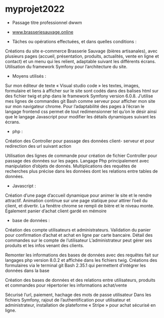 # myprojet2022
- Passage titre professionnel dwwm

- www.brasseriesauvage.online

- Tâches ou opérations effectuées, et dans quelles conditions :

Créations du site e-commerce Brasserie Sauvage (bières artisanales), avec plusieurs pages (accueil,
présentation, produits, actualités, vente en ligne et contact) et un menu qui les relient, adaptable
suivant les différents écrans.
Utilisation du framework Symfony pour l’architecture du site.

- Moyens utilisés :

Sur mon éditeur de texte « Visual studio code » les textes, images, formulaire et liens à afficher sur le
site sont codés dans des balises html sur des fichier twig et php dans le framework Symfony version
6.0.8.
J’utilise mes lignes de commandes git Bash comme serveur pour afficher mon site sur mon navigateur chrome.
Pour l’adaptabilité des pages à l’écran le langage frontend css permet de tout redimensionner tel qu’on
le désir ainsi que le langage Javascript pour modifier les détails dynamiques suivant les écrans.

- php :

Création des Controller pour passage des données client- serveur et pour redirection des url suivant
action

Utilisation des lignes de commande pour création de fichier Controller pour passage des données sur les pages.
Langage Php principalement avec manipulation d’objets de donnés. Multiplications des requêtes de
recherches plus précise dans les données dont les relations entre tables de données.

- Javascript :

Création d’une page d’accueil dynamique pour animer le site et le rendre attractif.
Animation continue sur une page statique pour attirer l’oeil du client, et divertir.
La fenêtre chrome se rempli de bière et le niveau monte.
Également panier d’achat client gardé en mémoire

- base de données :

Création des compte utilisateurs et administrateurs.
Validation du panier pour confirmation d’achat et achat en ligne par carte bancaire.
Détail des commandes sur le compte de l’utilisateur
L’administrateur peut gérer ses produits et les infos venant des clients.

Remonter les informations des bases de données avec des requêtes fait sur langages php version 8.0.2
et affichée dans les fichiers twig. Créations des formulaires via le terminal git Bash 2.35.1 qui
permettent d’intégrer les données dans la base

Création des bases de données et des relations entre utilisateurs, produits et commandes pour
répertorier les informations achat/vente

Sécurisé l’url, paiement, hachage des mots de passe utilisateur
Dans les fichiers Symfony, rajout de l’authentification pour utilisateur et administrateur, installation de
plateforme « Stripe » pour achat sécurisé en ligne.
